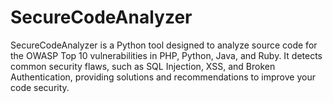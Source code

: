 # SecureCodeAnalyzer
SecureCodeAnalyzer is a Python tool designed to analyze source code for the OWASP Top 10 vulnerabilities in PHP, Python, Java, and Ruby. It detects common security flaws, such as SQL Injection, XSS, and Broken Authentication, providing solutions and recommendations to improve your code security.
